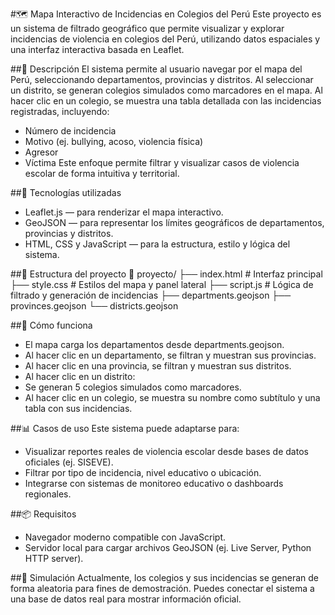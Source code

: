 
#🗺️ Mapa Interactivo de Incidencias en Colegios del Perú 
Este proyecto es un sistema de filtrado geográfico que permite visualizar y
explorar incidencias de violencia en colegios del Perú,
utilizando datos espaciales y una interfaz interactiva basada en Leaflet.

##📌 Descripción
El sistema permite al usuario navegar por el mapa del Perú, seleccionando departamentos,
provincias y distritos. Al seleccionar un distrito,
se generan colegios simulados como marcadores en el mapa. Al hacer clic en un colegio, 
se muestra una tabla detallada con las incidencias registradas, incluyendo:
- Número de incidencia
- Motivo (ej. bullying, acoso, violencia física)
- Agresor
- Víctima
Este enfoque permite filtrar y visualizar casos de violencia escolar de forma intuitiva y territorial.

##🧰 Tecnologías utilizadas
- Leaflet.js — para renderizar el mapa interactivo.
- GeoJSON — para representar los límites geográficos de departamentos, provincias y distritos.
- HTML, CSS y JavaScript — para la estructura, estilo y lógica del sistema.

##📂 Estructura del proyecto
📁 proyecto/
├── index.html         # Interfaz principal
├── style.css          # Estilos del mapa y panel lateral
├── script.js          # Lógica de filtrado y generación de incidencias
├── departments.geojson
├── provinces.geojson
└── districts.geojson



##🚀 Cómo funciona
- El mapa carga los departamentos desde departments.geojson.
- Al hacer clic en un departamento, se filtran y muestran sus provincias.
- Al hacer clic en una provincia, se filtran y muestran sus distritos.
- Al hacer clic en un distrito:
- Se generan 5 colegios simulados como marcadores.
- Al hacer clic en un colegio, se muestra su nombre como subtítulo y una tabla con sus incidencias.

##📊 Casos de uso
Este sistema puede adaptarse para:
- Visualizar reportes reales de violencia escolar desde bases de datos oficiales (ej. SISEVE).
- Filtrar por tipo de incidencia, nivel educativo o ubicación.
- Integrarse con sistemas de monitoreo educativo o dashboards regionales.

##📦 Requisitos
- Navegador moderno compatible con JavaScript.
- Servidor local para cargar archivos GeoJSON (ej. Live Server, Python HTTP server).

##🧪 Simulación
Actualmente, los colegios y sus incidencias se generan de forma aleatoria para fines de demostración. 
Puedes conectar el sistema a una base de datos real para mostrar información oficial.

